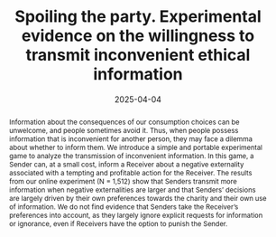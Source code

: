 ---
title: "Spoiling the party. Experimental evidence on the willingness to transmit inconvenient ethical information"
date: 2025-04-04
publishDate: 2025-03-05T09:00:00
authors: ["**Jantsje M Mol**", "Ivan Soraperra", "Joel J van der Weele"]
publication_types: ["2"]
abstract: "Information about the consequences of our consumption choices can be unwelcome, and people sometimes avoid it. Thus, when people possess information that is inconvenient for another person, they may face a dilemma about whether to inform them. We introduce a simple and portable experimental game to analyze the transmission of inconvenient information. In this game, a Sender can, at a small cost, inform a Receiver about a negative externality associated with a tempting and profitable action for the Receiver. The results from our online experiment (N = 1,512) show that Senders transmit more information when negative externalities are larger and that Senders’ decisions are largely driven by their own preferences towards the charity and their own use of information. We do not find evidence that Senders take the Receiver’s preferences into account, as they largely ignore explicit requests for information or ignorance, even if Receivers have the option to punish the Sender.
"

featured: true
publication: "*Experimental Economics*"
tags: ["Willful ignorance", "Information avoidance", "Unethical behavior", "Lab experiment"]

links:
  - name: PDF
    url: "https://www.cambridge.org/core/services/aop-cambridge-core/content/view/45BE4E2B2F6438C6859F48DA70EC6832/S1386415725000067a.pdf/spoiling-the-party-experimental-evidence-on-the-willingness-to-transmit-inconvenient-ethical-information.pdf"
  - name: DOI
    url: "https://doi.org/10.1017/eec.2025.6"
  - name: Data
    url: "https://osf.io/mzpty/"
  - name: Analysis code
    url: "https://osf.io/mzpty/"
  - name: Preregistration
    url: "https://aspredicted.org/X8Y_Q7T"

---